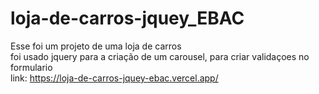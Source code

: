 # loja-de-carros-jquey_EBAC
Esse foi um projeto de uma loja de carros <br>
foi usado jquery para a criação de um carousel, para criar validaçoes no formulario <br>
link: https://loja-de-carros-jquey-ebac.vercel.app/
